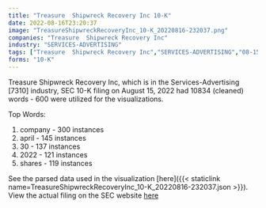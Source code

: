 ```yaml
---
title: "Treasure  Shipwreck Recovery Inc 10-K"
date: 2022-08-16T23:20:37
image: "TreasureShipwreckRecoveryInc_10-K_20220816-232037.png"
companies: "Treasure  Shipwreck Recovery Inc"
industry: "SERVICES-ADVERTISING"
tags: ["Treasure  Shipwreck Recovery Inc","SERVICES-ADVERTISING","08-15-2022","10-K"]
forms: "10-K"
---
```

Treasure  Shipwreck Recovery Inc, which is in the Services-Advertising [7310] industry, SEC 10-K filing on August 15, 2022 had 10834 (cleaned) words - 600 were utilized for the visualizations.

Top Words:
1. company - 300 instances
2. april - 145 instances
3. 30 - 137 instances
4. 2022 - 121 instances
5. shares - 119 instances


See the parsed data used in the visualization [here]({{< staticlink name=TreasureShipwreckRecoveryInc_10-K_20220816-232037.json >}}).  
View the actual filing on the SEC website [here](https://www.sec.gov/Archives/edgar/data/1703625/0001199835-22-000488.txt)